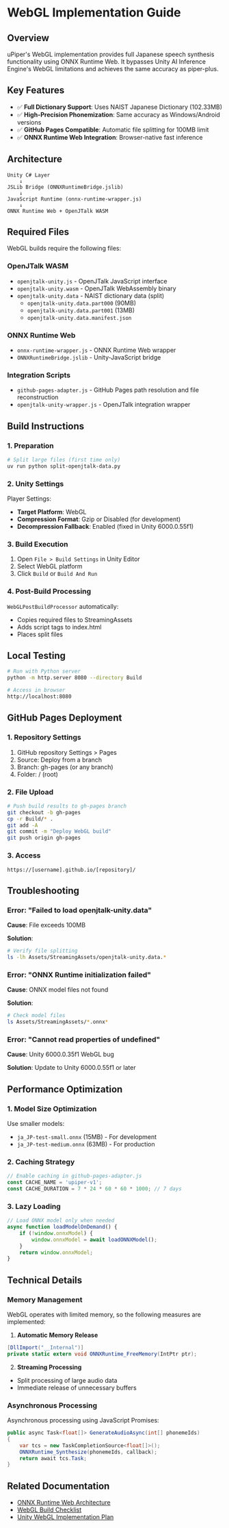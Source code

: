 # WebGL Implementation Guide

## Overview

uPiper's WebGL implementation provides full Japanese speech synthesis functionality using ONNX Runtime Web. It bypasses Unity AI Inference Engine's WebGL limitations and achieves the same accuracy as piper-plus.

## Key Features

- ✅ **Full Dictionary Support**: Uses NAIST Japanese Dictionary (102.33MB)
- ✅ **High-Precision Phonemization**: Same accuracy as Windows/Android versions
- ✅ **GitHub Pages Compatible**: Automatic file splitting for 100MB limit
- ✅ **ONNX Runtime Web Integration**: Browser-native fast inference

## Architecture

```
Unity C# Layer
    ↓
JSLib Bridge (ONNXRuntimeBridge.jslib)
    ↓
JavaScript Runtime (onnx-runtime-wrapper.js)
    ↓
ONNX Runtime Web + OpenJTalk WASM
```

## Required Files

WebGL builds require the following files:

### OpenJTalk WASM
- `openjtalk-unity.js` - OpenJTalk JavaScript interface
- `openjtalk-unity.wasm` - OpenJTalk WebAssembly binary
- `openjtalk-unity.data` - NAIST dictionary data (split)
  - `openjtalk-unity.data.part000` (90MB)
  - `openjtalk-unity.data.part001` (13MB)
  - `openjtalk-unity.data.manifest.json`

### ONNX Runtime Web
- `onnx-runtime-wrapper.js` - ONNX Runtime Web wrapper
- `ONNXRuntimeBridge.jslib` - Unity-JavaScript bridge

### Integration Scripts
- `github-pages-adapter.js` - GitHub Pages path resolution and file reconstruction
- `openjtalk-unity-wrapper.js` - OpenJTalk integration wrapper

## Build Instructions

### 1. Preparation

```bash
# Split large files (first time only)
uv run python split-openjtalk-data.py
```

### 2. Unity Settings

Player Settings:
- **Target Platform**: WebGL
- **Compression Format**: Gzip or Disabled (for development)
- **Decompression Fallback**: Enabled (fixed in Unity 6000.0.55f1)

### 3. Build Execution

1. Open `File > Build Settings` in Unity Editor
2. Select WebGL platform
3. Click `Build` or `Build And Run`

### 4. Post-Build Processing

`WebGLPostBuildProcessor` automatically:
- Copies required files to StreamingAssets
- Adds script tags to index.html
- Places split files

## Local Testing

```bash
# Run with Python server
python -m http.server 8080 --directory Build

# Access in browser
http://localhost:8080
```

## GitHub Pages Deployment

### 1. Repository Settings

1. GitHub repository Settings > Pages
2. Source: Deploy from a branch
3. Branch: gh-pages (or any branch)
4. Folder: / (root)

### 2. File Upload

```bash
# Push build results to gh-pages branch
git checkout -b gh-pages
cp -r Build/* .
git add -A
git commit -m "Deploy WebGL build"
git push origin gh-pages
```

### 3. Access

```
https://[username].github.io/[repository]/
```

## Troubleshooting

### Error: "Failed to load openjtalk-unity.data"

**Cause**: File exceeds 100MB

**Solution**: 
```bash
# Verify file splitting
ls -lh Assets/StreamingAssets/openjtalk-unity.data.*
```

### Error: "ONNX Runtime initialization failed"

**Cause**: ONNX model files not found

**Solution**:
```bash
# Check model files
ls Assets/StreamingAssets/*.onnx*
```

### Error: "Cannot read properties of undefined"

**Cause**: Unity 6000.0.35f1 WebGL bug

**Solution**: Update to Unity 6000.0.55f1 or later

## Performance Optimization

### 1. Model Size Optimization

Use smaller models:
- `ja_JP-test-small.onnx` (15MB) - For development
- `ja_JP-test-medium.onnx` (63MB) - For production

### 2. Caching Strategy

```javascript
// Enable caching in github-pages-adapter.js
const CACHE_NAME = 'upiper-v1';
const CACHE_DURATION = 7 * 24 * 60 * 60 * 1000; // 7 days
```

### 3. Lazy Loading

```javascript
// Load ONNX model only when needed
async function loadModelOnDemand() {
    if (!window.onnxModel) {
        window.onnxModel = await loadONNXModel();
    }
    return window.onnxModel;
}
```

## Technical Details

### Memory Management

WebGL operates with limited memory, so the following measures are implemented:

1. **Automatic Memory Release**
```csharp
[DllImport("__Internal")]
private static extern void ONNXRuntime_FreeMemory(IntPtr ptr);
```

2. **Streaming Processing**
- Split processing of large audio data
- Immediate release of unnecessary buffers

### Asynchronous Processing

Asynchronous processing using JavaScript Promises:

```csharp
public async Task<float[]> GenerateAudioAsync(int[] phonemeIds)
{
    var tcs = new TaskCompletionSource<float[]>();
    ONNXRuntime_Synthesize(phonemeIds, callback);
    return await tcs.Task;
}
```

## Related Documentation

- [ONNX Runtime Web Architecture](../../../ONNX_RUNTIME_WEB_ARCHITECTURE.md)
- [WebGL Build Checklist](../../../../WEBGL_BUILD_CHECKLIST.md)
- [Unity WebGL Implementation Plan](../../../../UNITY_WEBGL_OPENJTALK_IMPLEMENTATION_PLAN.md)
